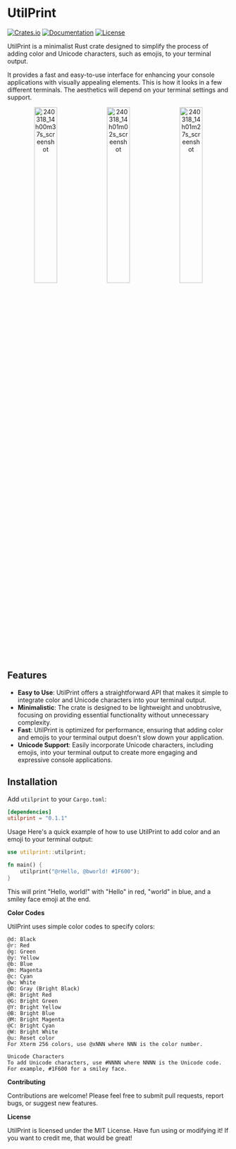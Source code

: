# UtilPrint

[![Crates.io](https://img.shields.io/crates/v/utilprint.svg)](https://crates.io/crates/utilprint)
[![Documentation](https://docs.rs/utilprint/badge.svg)](https://docs.rs/utilprint)
[![License](https://img.shields.io/crates/l/utilprint.svg)](https://github.com/coffee-nerd/utilprint/blob/main/LICENSE)

UtilPrint is a minimalist Rust crate designed to simplify the process of adding color and Unicode characters, such as emojis, to your terminal output.

It provides a fast and easy-to-use interface for enhancing your console applications with visually appealing elements.
This is how it looks in a few different terminals. The aesthetics will depend on your terminal settings and support.

<p align="center">
  <img src="https://github.com/Coffee-Nerd/utilprint/assets/126441228/78c3badc-7e6b-4409-909e-9964f8c17475" alt="240318_14h00m37s_screenshot" width="32%">
  <img src="https://github.com/Coffee-Nerd/utilprint/assets/126441228/b150c535-43fc-4427-8f7a-7a60418006a2" alt="240318_14h01m02s_screenshot" width="32%">
  <img src="https://github.com/Coffee-Nerd/utilprint/assets/126441228/c4b98697-3908-4895-ad0d-a38a2dfe8375" alt="240318_14h01m27s_screenshot" width="32%">
</p>

## Features

- **Easy to Use**: UtilPrint offers a straightforward API that makes it simple to integrate color and Unicode characters into your terminal output.
- **Minimalistic**: The crate is designed to be lightweight and unobtrusive, focusing on providing essential functionality without unnecessary complexity.
- **Fast**: UtilPrint is optimized for performance, ensuring that adding color and emojis to your terminal output doesn't slow down your application.
- **Unicode Support**: Easily incorporate Unicode characters, including emojis, into your terminal output to create more engaging and expressive console applications.

## Installation

Add `utilprint` to your `Cargo.toml`:

```toml
[dependencies]
utilprint = "0.1.1"
```

Usage
Here's a quick example of how to use UtilPrint to add color and an emoji to your terminal output:

```rust
use utilprint::utilprint;

fn main() {
    utilprint("@rHello, @bworld! #1F600");
}
```

This will print "Hello, world!" with "Hello" in red, "world" in blue, and a smiley face emoji at the end.

**Color Codes**

UtilPrint uses simple color codes to specify colors:

```
@d: Black
@r: Red
@g: Green
@y: Yellow
@b: Blue
@m: Magenta
@c: Cyan
@w: White
@D: Gray (Bright Black)
@R: Bright Red
@G: Bright Green
@Y: Bright Yellow
@B: Bright Blue
@M: Bright Magenta
@C: Bright Cyan
@W: Bright White
@u: Reset color
For Xterm 256 colors, use @xNNN where NNN is the color number.

Unicode Characters
To add Unicode characters, use #NNNN where NNNN is the Unicode code. For example, #1F600 for a smiley face.
```

**Contributing**

Contributions are welcome! Please feel free to submit pull requests, report bugs, or suggest new features.

**License**

UtilPrint is licensed under the MIT License. Have fun using or modifying it! If you want to credit me, that would be great!
